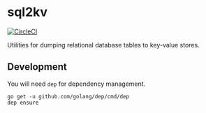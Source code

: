 # sql2kv

[![CircleCI](https://circleci.com/gh/gloriousfutureio/sql2kv/tree/master.svg?style=svg)](https://circleci.com/gh/gloriousfutureio/sql2kv/tree/master)

Utilities for dumping relational database tables to key-value stores.

## Development

You will need `dep` for dependency management.

```
go get -u github.com/golang/dep/cmd/dep
dep ensure
```
